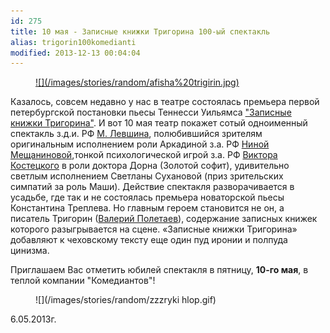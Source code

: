 ```yaml
---
id: 275
title: 10 мая - Записные книжки Тригорина 100-ый спектакль
alias: trigorin100komedianti
modified: 2013-12-13 00:04:04
---
```


<figure><a href="72-trigorin.html">
![](/images/stories/random/afisha%20trigirin.jpg)
</a></figure>

Казалось, совсем недавно у нас в театре состоялась премьера первой петербургской постановки пьесы Теннесси Уильямса ["Записные книжки Тригорина"](72-trigorin.html). И вот 10 мая театр покажет сотый одноименный спектакль з.д.и. РФ [М. Левшина](153-mihail-levshin.html), полюбившийся зрителям оригинальным исполнением роли Аркадиной з.а. РФ [Ниной Мещаниновой](25-mewaninova-nina.html),тонкой психологической игрой з.а. РФ [Виктора Костецкого](58-viktor-kostetskii.html) в роли доктора Дорна (Золотой софит), удивительно светлым исполнением Светланы Сухановой (приз зрительских симпатий за роль Маши). Действие спектакля разворачивается в усадьбе, где так и не состоялась премьера новаторской пьесы Константина Треплева. Но главным героем становится не он, а писатель Тригорин ([Валерий Полетаев](82-valerii-poletaev.html)), содержание записных книжек которого разыгрывается на сцене. «Записные книжки Тригорина» добавляют к чеховскому тексту еще один пуд иронии и полпуда цинизма.

Приглашаем Вас отметить юбилей спектакля в пятницу, **10-го мая**, в теплой компании "Комедиантов"!

<figure>
![](/images/stories/random/zzzryki hlop.gif)
</figure>

6.05.2013г.

